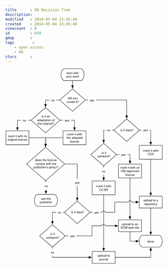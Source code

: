 ```yaml
---
title      : OA Decision Tree
description: 
modified   : 2014-05-04 23:45:48
created    : 2014-05-04 23:45:48
viewcount  : 0
id         : 649
gmap       : 
tags        :
    - open access
    - OA
stars      : 
---
```


<?xml version="1.0"?>
<!DOCTYPE svg PUBLIC "-//W3C//DTD SVG 1.1//EN" "http://www.w3.org/Graphics/SVG/1.1/DTD/svg11.dtd">
<svg xmlns="http://www.w3.org/2000/svg" xmlns:xl="http://www.w3.org/1999/xlink" version="1.1" viewBox="9 9 480 594" width="40pc" height="594pt"><metadata xmlns:dc="http://purl.org/dc/elements/1.1/"><dc:date>2014-05-05 06:32Z</dc:date><!-- Produced by OmniGraffle Professional 5.4.4 --></metadata><defs><font-face font-family="Helvetica Neue" font-size="9" panose-1="2 0 5 3 0 0 0 2 0 4" units-per-em="1000" underline-position="-100" underline-thickness="50" slope="0" x-height="517" cap-height="714" ascent="951.99585" descent="-212.99744" font-weight="500"><font-face-src><font-face-name name="HelveticaNeue"/></font-face-src></font-face><marker orient="auto" overflow="visible" markerUnits="strokeWidth" id="FilledArrow_Marker" viewBox="-1 -4 10 8" markerWidth="10" markerHeight="8" color="black"><g><path d="M 8 0 L 0 -3 L 0 3 Z" fill="currentColor" stroke="currentColor" stroke-width="1"/></g></marker></defs><g stroke="none" stroke-opacity="1" stroke-dasharray="none" fill="none" fill-opacity="1"><title>Canvas 1</title><g><title>Layer 1</title><rect x="273" y="351.18768" width="70" height="42" fill="white"/><rect x="273" y="351.18768" width="70" height="42" stroke="black" stroke-linecap="round" stroke-linejoin="round" stroke-width="1"/><text transform="translate(278 361.18768)" fill="black"><tspan font-family="Helvetica Neue" font-size="9" font-weight="500" x="6.663" y="9" textLength="49.176">mark it with </tspan><tspan font-family="Helvetica Neue" font-size="9" font-weight="500" x="16.2525" y="20" textLength="27.495001">CC BY</tspan></text><rect x="416" y="243.29178" width="70" height="42" fill="white"/><rect x="416" y="243.29178" width="70" height="42" stroke="black" stroke-linecap="round" stroke-linejoin="round" stroke-width="1"/><text transform="translate(421 253.29178)" fill="black"><tspan font-family="Helvetica Neue" font-size="9" font-weight="500" x="6.663" y="9" textLength="49.176">mark it with </tspan><tspan font-family="Helvetica Neue" font-size="9" font-weight="500" x="21" y="20" textLength="18">CC0</tspan></text><path d="M 378 163.29178 L 417 197.29178 L 378 231.29178 L 339 197.29178 Z" fill="white"/><path d="M 378 163.29178 L 417 197.29178 L 378 231.29178 L 339 197.29178 Z" stroke="black" stroke-linecap="round" stroke-linejoin="round" stroke-width="1"/><text transform="translate(354.53 191.11178)" fill="black"><tspan font-family="Helvetica Neue" font-size="9" font-weight="500" x="4.6615" y="9" textLength="39.176998">is it data?</tspan></text><path d="M 339 197.29178 L 327.1 197.29178 L 308 197.29178 L 308 225.39178 L 308 227.39178" marker-end="url(#FilledArrow_Marker)" stroke="black" stroke-linecap="round" stroke-linejoin="round" stroke-width="1"/><path d="M 417 197.29178 L 428.9 197.29178 L 451 197.29178 L 451 231.39178 L 451 233.39178" marker-end="url(#FilledArrow_Marker)" stroke="black" stroke-linecap="round" stroke-linejoin="round" stroke-width="1"/><rect x="423.52812" y="186.79178" width="24" height="21" fill="white"/><text transform="translate(428.52812 191.79178)" fill="black"><tspan font-family="Helvetica Neue" font-size="9" font-weight="500" x=".0835" y="9" textLength="13.833">yes</tspan></text><rect x="312.40667" y="186.79178" width="21" height="21" fill="white"/><text transform="translate(317.40667 191.79178)" fill="black"><tspan font-family="Helvetica Neue" font-size="9" font-weight="500" x=".415" y="9" textLength="10.17">no</tspan></text><path d="M 213.375 72 L 252.375 106 L 213.375 140 L 174.375 106 Z" fill="white"/><path d="M 213.375 72 L 252.375 106 L 213.375 140 L 174.375 106 Z" stroke="black" stroke-linecap="round" stroke-linejoin="round" stroke-width="1"/><text transform="translate(189.905 94.32)" fill="black"><tspan font-family="Helvetica Neue" font-size="9" font-weight="500" x="9.328" y="9" textLength="32.346">did you </tspan><tspan font-family="Helvetica Neue" font-size="9" font-weight="500" x="5.5795" y="20" textLength="7.83">cr</tspan><tspan font-family="Helvetica Neue" font-size="9" font-weight="500" x="13.2475" y="20" textLength="29.673">eate it?</tspan></text><path d="M 174.375 106 L 162.475 106 L 131.25 106 L 131.25 116.86643 L 131.25 118.86643" marker-end="url(#FilledArrow_Marker)" stroke="black" stroke-linecap="round" stroke-linejoin="round" stroke-width="1"/><path d="M 252.375 106 L 264.275 106 L 378 106 L 378 151.39178 L 378 153.39178" marker-end="url(#FilledArrow_Marker)" stroke="black" stroke-linecap="round" stroke-linejoin="round" stroke-width="1"/><rect x="260.87905" y="95.5" width="24" height="21" fill="white"/><text transform="translate(265.87905 100.5)" fill="black"><tspan font-family="Helvetica Neue" font-size="9" font-weight="500" x=".0835" y="9" textLength="13.833">yes</tspan></text><rect x="143.29833" y="95.5" width="21" height="21" fill="white"/><text transform="translate(148.29833 100.5)" fill="black"><tspan font-family="Helvetica Neue" font-size="9" font-weight="500" x=".415" y="9" textLength="10.17">no</tspan></text><rect x="11" y="199.26643" width="70" height="42" fill="white"/><rect x="11" y="199.26643" width="70" height="42" stroke="black" stroke-linecap="round" stroke-linejoin="round" stroke-width="1"/><text transform="translate(16 209.26643)" fill="black"><tspan font-family="Helvetica Neue" font-size="9" font-weight="500" x=".7455" y="9" textLength="61.011">mark it with its </tspan><tspan font-family="Helvetica Neue" font-size="9" font-weight="500" x=".1695" y="20" textLength="59.661">original license</tspan></text><rect x="184.375" y="199.26643" width="70" height="42" fill="white"/><rect x="184.375" y="199.26643" width="70" height="42" stroke="black" stroke-linecap="round" stroke-linejoin="round" stroke-width="1"/><text transform="translate(189.375 203.76643)" fill="black"><tspan font-family="Helvetica Neue" font-size="9" font-weight="500" x="6.663" y="9" textLength="49.176">mark it with </tspan><tspan font-family="Helvetica Neue" font-size="9" font-weight="500" x="5.7405" y="20" textLength="51.021">the adapted </tspan><tspan font-family="Helvetica Neue" font-size="9" font-weight="500" x="16.0005" y="31" textLength="27.999">license</tspan></text><path d="M 131.25 128.76643 L 175.125 167.01643 L 131.25 205.26643 L 87.375 167.01643 Z" fill="white"/><path d="M 131.25 128.76643 L 175.125 167.01643 L 131.25 205.26643 L 87.375 167.01643 Z" stroke="black" stroke-linecap="round" stroke-linejoin="round" stroke-width="1"/><text transform="translate(104.22125 149.75143)" fill="black"><tspan font-family="Helvetica Neue" font-size="9" font-weight="500" x="14.82025" y="9" textLength="28.674">is it an </tspan><tspan font-family="Helvetica Neue" font-size="9" font-weight="500" x="1.23475" y="20" textLength="55.845">adaptation of </tspan><tspan font-family="Helvetica Neue" font-size="9" font-weight="500" x="3.23725" y="31" textLength="49.338">the original?</tspan></text><path d="M 87.375 167.01643 L 75.475 167.01643 L 46 167.01643 L 46 187.36643 L 46 189.36643" marker-end="url(#FilledArrow_Marker)" stroke="black" stroke-linecap="round" stroke-linejoin="round" stroke-width="1"/><path d="M 175.125 167.01643 L 187.025 167.01643 L 219.375 167.01643 L 219.375 187.36643 L 219.375 189.36643" marker-end="url(#FilledArrow_Marker)" stroke="black" stroke-linecap="round" stroke-linejoin="round" stroke-width="1"/><rect x="184.48048" y="156.51643" width="24" height="21" fill="white"/><text transform="translate(189.48048 161.51643)" fill="black"><tspan font-family="Helvetica Neue" font-size="9" font-weight="500" x=".0835" y="9" textLength="13.833">yes</tspan></text><rect x="56.77928" y="156.51643" width="21" height="21" fill="white"/><text transform="translate(61.77928 161.51643)" fill="black"><tspan font-family="Helvetica Neue" font-size="9" font-weight="500" x=".415" y="9" textLength="10.17">no</tspan></text><rect x="352.99155" y="300.03284" width="70" height="42" fill="white"/><rect x="352.99155" y="300.03284" width="70" height="42" stroke="black" stroke-linecap="round" stroke-linejoin="round" stroke-width="1"/><text transform="translate(357.99155 304.53284)" fill="black"><tspan font-family="Helvetica Neue" font-size="9" font-weight="500" x=".4935" y="9" textLength="61.515">mark it with an </tspan><tspan font-family="Helvetica Neue" font-size="9" font-weight="500" x="2.1585" y="20" textLength="36.008999">OSI appr</tspan><tspan font-family="Helvetica Neue" font-size="9" font-weight="500" x="38.0055" y="20" textLength="22.338">oved </tspan><tspan font-family="Helvetica Neue" font-size="9" font-weight="500" x="16.0005" y="31" textLength="27.999">license</tspan></text><path d="M 308 237.29178 L 347 271.29178 L 308 305.29178 L 269 271.29178 Z" fill="white"/><path d="M 308 237.29178 L 347 271.29178 L 308 305.29178 L 269 271.29178 Z" stroke="black" stroke-linecap="round" stroke-linejoin="round" stroke-width="1"/><text transform="translate(284.53 259.61178)" fill="black"><tspan font-family="Helvetica Neue" font-size="9" font-weight="500" x="17.3335" y="9" textLength="16.334999">is it </tspan><tspan font-family="Helvetica Neue" font-size="9" font-weight="500" x="4.504" y="20" textLength="29.817">softwar</tspan><tspan font-family="Helvetica Neue" font-size="9" font-weight="500" x="34.159" y="20" textLength="9.837">e?</tspan></text><path d="M 308 305.29178 L 308 317.19178 L 308 339.28768 L 308 341.28768" marker-end="url(#FilledArrow_Marker)" stroke="black" stroke-linecap="round" stroke-linejoin="round" stroke-width="1"/><path d="M 347 271.29178 L 358.9 271.29178 L 387.99155 271.29178 L 387.99155 288.13284 L 387.99155 290.13284" marker-end="url(#FilledArrow_Marker)" stroke="black" stroke-linecap="round" stroke-linejoin="round" stroke-width="1"/><rect x="356.31167" y="260.79178" width="24" height="21" fill="white"/><text transform="translate(361.31167 265.79178)" fill="black"><tspan font-family="Helvetica Neue" font-size="9" font-weight="500" x=".0835" y="9" textLength="13.833">yes</tspan></text><rect x="297.5" y="311.08913" width="21" height="21" fill="white"/><text transform="translate(302.5 316.08913)" fill="black"><tspan font-family="Helvetica Neue" font-size="9" font-weight="500" x=".415" y="9" textLength="10.17">no</tspan></text><rect x="352.99155" y="469.00003" width="70" height="36" fill="white"/><rect x="352.99155" y="469.00003" width="70" height="36" stroke="black" stroke-linecap="round" stroke-linejoin="round" stroke-width="1"/><text transform="translate(357.99155 476.00003)" fill="black"><tspan font-family="Helvetica Neue" font-size="9" font-weight="500" x="4.7415" y="9" textLength="53.019">upload to an </tspan><tspan font-family="Helvetica Neue" font-size="9" font-weight="500" x="1.8345" y="20" textLength="56.331">SCM web site</tspan></text><path d="M 387.99155 342.03284 L 387.99155 353.93284 L 387.99155 457.10003 L 387.99155 459.10003" marker-end="url(#FilledArrow_Marker)" stroke="black" stroke-linecap="round" stroke-linejoin="round" stroke-width="1"/><rect x="273" y="564.6841" width="70" height="36" fill="white"/><rect x="273" y="564.6841" width="70" height="36" stroke="black" stroke-linecap="round" stroke-linejoin="round" stroke-width="1"/><text transform="translate(278 571.6841)" fill="black"><tspan font-family="Helvetica Neue" font-size="9" font-weight="500" x="10.911" y="9" textLength="40.68">upload to </tspan><tspan font-family="Helvetica Neue" font-size="9" font-weight="500" x="16.419" y="20" textLength="15.165">jour</tspan><tspan font-family="Helvetica Neue" font-size="9" font-weight="500" x="31.746" y="20" textLength="11.835">nal</tspan></text><path d="M 308 393.68768 L 308 405.58768 L 308 552.7841 L 308 554.7841" marker-end="url(#FilledArrow_Marker)" stroke="black" stroke-linecap="round" stroke-linejoin="round" stroke-width="1"/><rect x="416" y="397.18573" width="70" height="36" fill="white"/><rect x="416" y="397.18573" width="70" height="36" stroke="black" stroke-linecap="round" stroke-linejoin="round" stroke-width="1"/><text transform="translate(421 404.18573)" fill="black"><tspan font-family="Helvetica Neue" font-size="9" font-weight="500" x="7.2435" y="9" textLength="48.015">upload to a </tspan><tspan font-family="Helvetica Neue" font-size="9" font-weight="500" x="9.9165" y="20" textLength="2.997">r</tspan><tspan font-family="Helvetica Neue" font-size="9" font-weight="500" x="12.7515" y="20" textLength="37.332">epository</tspan></text><path d="M 451 285.79178 L 451 297.69178 L 451 385.28573 L 451 387.28573" marker-end="url(#FilledArrow_Marker)" stroke="black" stroke-linecap="round" stroke-linejoin="round" stroke-width="1"/><path d="M 227.73712 412.28623 L 266.73712 446.28623 L 227.73712 480.28623 L 188.73712 446.28623 Z" fill="white"/><path d="M 227.73712 412.28623 L 266.73712 446.28623 L 227.73712 480.28623 L 188.73712 446.28623 Z" stroke="black" stroke-linecap="round" stroke-linejoin="round" stroke-width="1"/><text transform="translate(204.26712 440.10623)" fill="black"><tspan font-family="Helvetica Neue" font-size="9" font-weight="500" x="4.6615" y="9" textLength="39.176998">is it data?</tspan></text><path d="M 188.73712 446.28623 L 176.83712 446.28623 L 152.25 446.28623 L 152.25 471.72815 L 152.25 473.72815" marker-end="url(#FilledArrow_Marker)" stroke="black" stroke-linecap="round" stroke-linejoin="round" stroke-width="1"/><path d="M 266.73712 446.28623 L 278.63712 446.28623 L 302.5 446.28623 C 302.5 440.78623 313.5 440.78623 313.5 446.28623 L 341.63712 446.28623 L 341.63712 415.18573 L 382.49156 415.18573 C 382.49156 409.68573 393.49154 409.68573 393.49154 415.18573 L 404.1 415.18573 L 406.1 415.18573" marker-end="url(#FilledArrow_Marker)" stroke="black" stroke-linecap="round" stroke-linejoin="round" stroke-width="1"/><rect x="274.43782" y="435.78623" width="24" height="21" fill="white"/><text transform="translate(279.43782 440.78623)" fill="black"><tspan font-family="Helvetica Neue" font-size="9" font-weight="500" x=".0835" y="9" textLength="13.833">yes</tspan></text><rect x="163.11758" y="435.78623" width="21" height="21" fill="white"/><text transform="translate(168.11758 440.78623)" fill="black"><tspan font-family="Helvetica Neue" font-size="9" font-weight="500" x=".415" y="9" textLength="10.17">no</tspan></text><path d="M 152.25 551.62815 L 152.25 563.52815 L 152.25 582.6841 L 261.1 582.6841 L 263.1 582.6841" marker-end="url(#FilledArrow_Marker)" stroke="black" stroke-linecap="round" stroke-linejoin="round" stroke-width="1"/><path d="M 191.75 517.62815 L 203.65 517.62815 L 272.65 517.62815 L 272.65 487.00003 L 302.5 487.00003 C 302.5 481.50003 313.5 481.50003 313.5 487.00003 L 341.09155 487.00003 L 343.09155 487.00003" marker-end="url(#FilledArrow_Marker)" stroke="black" stroke-linecap="round" stroke-linejoin="round" stroke-width="1"/><rect x="201.11281" y="507.12815" width="24" height="21" fill="white"/><text transform="translate(206.11281 512.12815)" fill="black"><tspan font-family="Helvetica Neue" font-size="9" font-weight="500" x=".0835" y="9" textLength="13.833">yes</tspan></text><rect x="141.75" y="556.47128" width="21" height="21" fill="white"/><text transform="translate(146.75 561.47128)" fill="black"><tspan font-family="Helvetica Neue" font-size="9" font-weight="500" x=".415" y="9" textLength="10.17">no</tspan></text><path d="M 131.47427 249.19972 L 189.47427 299.76382 L 131.47427 350.32792 L 73.47427 299.76382 Z" fill="white"/><path d="M 131.47427 249.19972 L 189.47427 299.76382 L 131.47427 350.32792 L 73.47427 299.76382 Z" stroke="black" stroke-linecap="round" stroke-linejoin="round" stroke-width="1"/><text transform="translate(94.13427 282.25254)" fill="black"><tspan font-family="Helvetica Neue" font-size="9" font-weight="500" x="5.7445" y="9" textLength="68.013">does the license </tspan><tspan font-family="Helvetica Neue" font-size="9" font-weight="500" x="6.577" y="20" textLength="66.348">comply with the </tspan><tspan font-family="Helvetica Neue" font-size="9" font-weight="500" x=".826" y="31" textLength="75.348">publisher's policy?</tspan></text><path d="M 189.47427 299.76382 L 201.37427 299.76382 L 227.73712 299.76382 L 227.73712 400.38623 L 227.73712 402.38623" marker-end="url(#FilledArrow_Marker)" stroke="black" stroke-linecap="round" stroke-linejoin="round" stroke-width="1"/><path d="M 107.974274 392 L 156.97427 392 C 162.77027 392 167.47427 400.064 167.47427 410 C 167.47427 419.936 162.77027 428 156.97427 428 L 107.974274 428 C 102.178274 428 97.474274 419.936 97.474274 410 C 97.474274 400.064 102.178274 392 107.974274 392" fill="white"/><path d="M 107.974274 392 L 156.97427 392 C 162.77027 392 167.47427 400.064 167.47427 410 C 167.47427 419.936 162.77027 428 156.97427 428 L 107.974274 428 C 102.178274 428 97.474274 419.936 97.474274 410 C 97.474274 400.064 102.178274 392 107.974274 392" stroke="black" stroke-linecap="round" stroke-linejoin="round" stroke-width="1"/><text transform="translate(109.474274 399)" fill="black"><tspan font-family="Helvetica Neue" font-size="9" font-weight="500" x="8.411" y="9" textLength="31.68">ask the </tspan><tspan font-family="Helvetica Neue" font-size="9" font-weight="500" x="4.496" y="20" textLength="37.008">publisher</tspan></text><path d="M 133.525696 349.32792 L 132.47427 349.32792 L 132.47427 379.6 L 132.47427 381.6" marker-end="url(#FilledArrow_Marker)" stroke="black" stroke-linecap="round" stroke-linejoin="round" stroke-width="1"/><rect x="215.73712" y="345.6362" width="24" height="21" fill="white"/><text transform="translate(220.73712 350.6362)" fill="black"><tspan font-family="Helvetica Neue" font-size="9" font-weight="500" x=".0835" y="9" textLength="13.833">yes</tspan></text><rect x="122.974274" y="355.93936" width="21" height="21" fill="white"/><text transform="translate(127.97427 360.93936)" fill="black"><tspan font-family="Helvetica Neue" font-size="9" font-weight="500" x=".415" y="9" textLength="10.17">no</tspan></text><path d="M 152.25 483.62815 L 191.25 517.62815 L 152.25 551.62815 L 113.25 517.62815 Z" fill="white"/><path d="M 152.25 483.62815 L 191.25 517.62815 L 152.25 551.62815 L 113.25 517.62815 Z" stroke="black" stroke-linecap="round" stroke-linejoin="round" stroke-width="1"/><text transform="translate(128.78 505.94815)" fill="black"><tspan font-family="Helvetica Neue" font-size="9" font-weight="500" x="17.3335" y="9" textLength="16.334999">is it </tspan><tspan font-family="Helvetica Neue" font-size="9" font-weight="500" x="4.504" y="20" textLength="29.817">softwar</tspan><tspan font-family="Helvetica Neue" font-size="9" font-weight="500" x="34.159" y="20" textLength="9.837">e?</tspan></text><path d="M 81 220.26643 L 92.9 220.26643 L 131.47427 220.26643 L 131.47427 237.29972 L 131.47427 239.29972" marker-end="url(#FilledArrow_Marker)" stroke="black" stroke-linecap="round" stroke-linejoin="round" stroke-width="1"/><path d="M 184.375 220.26643 L 172.475 220.26643 L 131.47427 220.26643 L 131.47427 237.29972 L 131.47427 239.29972" marker-end="url(#FilledArrow_Marker)" stroke="black" stroke-linecap="round" stroke-linejoin="round" stroke-width="1"/><path d="M 189.06554 11 L 238.06554 11 C 243.86154 11 248.56554 19.064 248.56554 29 C 248.56554 38.936 243.86154 47 238.06554 47 L 189.06554 47 C 183.26954 47 178.56554 38.936 178.56554 29 C 178.56554 19.064 183.26954 11 189.06554 11" fill="white"/><path d="M 189.06554 11 L 238.06554 11 C 243.86154 11 248.56554 19.064 248.56554 29 C 248.56554 38.936 243.86154 47 238.06554 47 L 189.06554 47 C 183.26954 47 178.56554 38.936 178.56554 29 C 178.56554 19.064 183.26954 11 189.06554 11" stroke="black" stroke-linecap="round" stroke-linejoin="round" stroke-width="1"/><text transform="translate(190.56554 18)" fill="black"><tspan font-family="Helvetica Neue" font-size="9" font-weight="500" x="4.4195" y="9" textLength="39.662998">start with </tspan><tspan font-family="Helvetica Neue" font-size="9" font-weight="500" x="3.0875" y="20" textLength="39.825">your work</tspan></text><line x1="213.56554" y1="47" x2="213.45045" y2="62.10029" marker-end="url(#FilledArrow_Marker)" stroke="black" stroke-linecap="round" stroke-linejoin="round" stroke-width="1"/><path d="M 426.50002 515.62817 L 475.50002 515.62817 C 481.29602 515.62817 486.00002 523.69217 486.00002 533.62817 C 486.00002 543.56417 481.29602 551.62817 475.50002 551.62817 L 426.50002 551.62817 C 420.70402 551.62817 416.00002 543.56417 416.00002 533.62817 C 416.00002 523.69217 420.70402 515.62817 426.50002 515.62817" fill="white"/><path d="M 426.50002 515.62817 L 475.50002 515.62817 C 481.29602 515.62817 486.00002 523.69217 486.00002 533.62817 C 486.00002 543.56417 481.29602 551.62817 475.50002 551.62817 L 426.50002 551.62817 C 420.70402 551.62817 416.00002 543.56417 416.00002 533.62817 C 416.00002 523.69217 420.70402 515.62817 426.50002 515.62817" stroke="black" stroke-linecap="round" stroke-linejoin="round" stroke-width="1"/><text transform="translate(428.00002 528.12817)" fill="black"><tspan font-family="Helvetica Neue" font-size="9" font-weight="500" x="12.83" y="9" textLength="20.34">done</tspan></text><line x1="451" y1="433.18573" x2="451" y2="505.72818" marker-end="url(#FilledArrow_Marker)" stroke="black" stroke-linecap="round" stroke-linejoin="round" stroke-width="1"/><path d="M 343 582.6841 L 354.9 582.6841 L 451.00002 582.6841 L 451.00002 563.52817 L 451.00002 561.52817" marker-end="url(#FilledArrow_Marker)" stroke="black" stroke-linecap="round" stroke-linejoin="round" stroke-width="1"/><path d="M 387.99155 505.00003 L 387.99155 516.90003 L 387.99155 533.62817 L 404.10002 533.62817 L 406.10002 533.62817" marker-end="url(#FilledArrow_Marker)" stroke="black" stroke-linecap="round" stroke-linejoin="round" stroke-width="1"/></g></g></svg>

